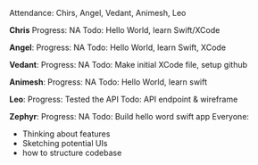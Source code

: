 Attendance: Chirs, Angel, Vedant, Animesh, Leo

**Chris**
  Progress: NA
  Todo: Hello World, learn Swift/XCode
  
**Angel**:
  Progress: NA
  Todo: Hello World, learn Swift, XCode

**Vedant**:
  Progress: NA
  Todo: Make initial XCode file, setup github

**Animesh**:
  Progress: NA
  Todo: Hello World, learn swift

**Leo**:
  Progress: Tested the API
  Todo: API endpoint & wireframe

**Zephyr**:
  Progress: NA
  Todo: Build hello word swift app
Everyone:
- Thinking about features
- Sketching potential UIs
- how to structure codebase
